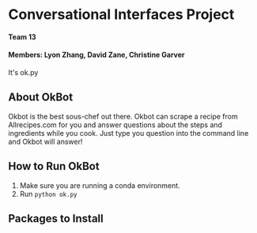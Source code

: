# Conversational Interfaces Project
#### Team 13
#### Members: Lyon Zhang, David Zane, Christine Garver

It's ok.py

## About OkBot
Okbot is the best sous-chef out there. Okbot can scrape a recipe from Allrecipes.com for you and answer questions about the steps and ingredients while you cook. Just type you question into the command line and Okbot will answer!

## How to Run OkBot
1. Make sure you are running a conda environment.
2. Run `python ok.py`

## Packages to Install
